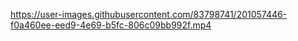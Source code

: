 

https://user-images.githubusercontent.com/83798741/201057446-f0a460ee-eed9-4e69-b5fc-806c09bb992f.mp4

